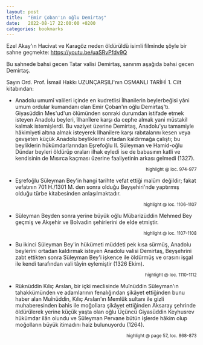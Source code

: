 ```yaml
---
layout: post
title:  "Emir Çoban'ın oğlu Demirtaş"
date:   2022-08-17 22:00:00 +0200
categories: bookmarks
---
```


Ezel Akay'ın Hacivat ve Karagöz neden öldürüldü isimli filminde şöyle bir sahne geçmekte:
<https://youtu.be/uaSRvPfdv9Q>

Bu sahnede bahsi gecen Tatar valisi Demirtaş, sanırım aşağıda bahsi gecen Demirtaş.

Sayın Ord. Prof. İsmail Hakkı UZUNÇARŞILI'nın OSMANLI TARİHİ 1. Cilt kitabından:

* Anadolu umumî valileri içinde en kudretlisi İlhanilerin beylerbeğisi yâni umum ordular kumandanı olan Emir Çoban'ın oğlu Demirtaş'tı. Giyasüddin Mes'ud'un ölümünden sonraki durumdan istifade etmek isteyen Anadolu beyleri, îlhanîlere karşı da cephe almak yani müstakil kalmak istemişlerdi. Bu vaziyet üzerine Demirtaş, Anadolu'yu tamamiyle hâkimiyeti altına almak isteyerek Ilhanilere karşı rabıtalarını kesen veya gevşeten küçük Anadolu beyliklerini ortadan kaldırmağa çalıştı; bu beyliklerin hükümdarlarından Eşrefoğlu II. Süleyman ve Hamid-oğlu Dündar beyleri öldürüp oraları ilhak eyledi ise de babasının katli ve kendisinin de Mısırca kaçması üzerine faaliyetinin arkası gelmedi (1327).

<p style="text-align: right;"><sup>highlight @ loc. 974-977</sup></p>

* Eşrefoğlu Süleyman Bey'in hangi tarihte vefat ettiği malûm değildir; fakat vefatının 701 H./1301 M. den sonra olduğu Beyşehiri'nde yaptırmış olduğu türbe kitabesinden anlaşılmaktadır.

<p style="text-align: right;"><sup>highlight @ loc. 1106-1107</sup></p>

* Süleyman Beyden sonra yerine büyük oğlu Mübarizüddin Mehmed Bey geçmiş ve Akşehir ve Bolvadin şehirlerini de elde etmiştir.

<p style="text-align: right;"><sup>highlight @ loc. 1107-1108</sup></p>

* Bu ikinci Süleyman Bey'in hükümeti müddeti pek kısa sürmüş, Anadolu beylerini ortadan kaldırmak isteyen Anadolu valisi Demirtaş, Beyşehrini zabt ettikten sonra Süleyman Bey'i işkence ile öldürmüş ve orasını işgal ile kendi tarafından vali tâyin eylemiştir (1326 Ekim).

<p style="text-align: right;"><sup>highlight @ loc. 1110-1112</sup></p>

* Rüknüddin Kılıç Arslan, bir içki meclisinde Muînüddin Süleyman'ın tahakkümünden ve adamlarının fenalığından şikâyet ettiğinden bunu haber alan Muînüddin, Kılıç Arslan'ın Memlûk sultanı ile gizli muhaberesinden bahis ile moğollara şikâyet ettiğinden Aksaray şehrinde öldürülerek yerine küçük yaşta olan oğlu Üçüncü Giyasüddin Keyhusrev hükümdar ilân olundu ve Süleyman Pervane bütün işlerde hâkim olup moğolların büyük itimadını haiz bulunuyordu (1264).

<p style="text-align: right;"><sup>highlight @ page 57, loc. 868-873</sup></p>


